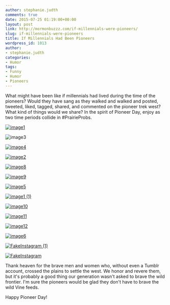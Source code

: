 ```yaml
---
author: stephanie.judth
comments: true
date: 2015-07-25 01:19:00+00:00
layout: post
link: http://mormonbuzzz.com/if-millennials-were-pioneers/
slug: if-millennials-were-pioneers
title: If Millennials Had Been Pioneers
wordpress_id: 1013
author:
- stephanie.judth
categories:
- Humor
tags:
- Funny
- Humor
- Pioneers
---
```


What might have been like if millennials had lived during the time of the pioneers? Would they have sang as they walked and walked and posted, tweeted, liked, tagged, shared, and commented on the pioneer trek west? What kind of things would we share? In the spirit of Pioneer Day, enjoy as two time periods collide in #PrairieProbs.

[
](http://mormonbuzzz.com/wp-content/uploads/2015/07/image1.jpg)[![image1](http://mormonbuzzz.com/wp-content/uploads/2015/07/image1-300x154.jpg)](http://mormonbuzzz.com/wp-content/uploads/2015/07/image1.jpg)

![image3](http://mormonbuzzz.com/wp-content/uploads/2015/07/image3-300x104.jpg)

[![image4](http://mormonbuzzz.com/wp-content/uploads/2015/07/image4-300x143.jpg)](http://mormonbuzzz.com/wp-content/uploads/2015/07/image5.jpg)

[![image2](http://mormonbuzzz.com/wp-content/uploads/2015/07/image2-300x146.jpg)](http://mormonbuzzz.com/wp-content/uploads/2015/07/image8.jpg)

[![image8](http://mormonbuzzz.com/wp-content/uploads/2015/07/image8-300x92.jpg)](http://mormonbuzzz.com/wp-content/uploads/2015/07/image8.jpg)

[![image9](http://mormonbuzzz.com/wp-content/uploads/2015/07/image9-300x149.jpg)](http://mormonbuzzz.com/wp-content/uploads/2015/07/image9.jpg)

[![image5](http://mormonbuzzz.com/wp-content/uploads/2015/07/image5-300x222.jpg)](http://mormonbuzzz.com/wp-content/uploads/2015/07/image10.jpg)

[![image1 (1)](http://mormonbuzzz.com/wp-content/uploads/2015/07/image1-1-169x300.jpg)](http://mormonbuzzz.com/wp-content/uploads/2015/07/image10.jpg)

[![image10](http://mormonbuzzz.com/wp-content/uploads/2015/07/image10-300x86.jpg)](http://mormonbuzzz.com/wp-content/uploads/2015/07/image10.jpg)



[![image11](http://mormonbuzzz.com/wp-content/uploads/2015/07/image11-300x179.jpg)](http://mormonbuzzz.com/wp-content/uploads/2015/07/image11.jpg)

[![image12](http://mormonbuzzz.com/wp-content/uploads/2015/07/image12-169x300.jpg)](http://mormonbuzzz.com/wp-content/uploads/2015/07/image12.jpg)

[![image6](http://mormonbuzzz.com/wp-content/uploads/2015/07/image6-300x173.jpg)](http://mormonbuzzz.com/wp-content/uploads/2015/07/image12.jpg)

[![FakeInstagram (1)](http://mormonbuzzz.com/wp-content/uploads/2015/07/FakeInstagram-1-169x300.jpg)](http://mormonbuzzz.com/wp-content/uploads/2015/07/FakeInstagram-1.jpg)

[![FakeInstagram](http://mormonbuzzz.com/wp-content/uploads/2015/07/FakeInstagram-169x300.jpg)](http://mormonbuzzz.com/wp-content/uploads/2015/07/FakeInstagram.jpg)



Thank heaven for the brave men and women who, without even a Tumblr account, crossed the plains to settle the west. We honor and revere them, but it's probably a good thing our generation wasn't asked to brave the wild frontier. I'm sure the pioneers would be glad they don't have to brave the wild Vine feeds.

Happy Pioneer Day!



